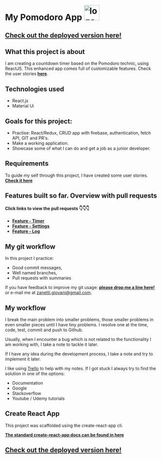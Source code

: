 
# My Pomodoro App <img src="https://github.com/giovanizanetti/MY-POMODORO/blob/main/public/logo-icon.svg" alt="logo" width="50"/>



## [Check out the deployed version here!](https://my-pomodoro-timer.netlify.app/)


## What this project is about

I am creating a countdown timer based on the Pomodoro technic, using ReactJS. This enhanced app comes full of 
customizable features. Check the user stories **[here](./userStories.md)**. 


## Technologies used
- React.js
- Material Ui

## Goals for this project:

- Practise: React/Redux, CRUD app with firebase, authentication, fetch API, GIT and PR's.
- Make a working application. 
- Showcase some of what I can do and get a job as a junior developer.


## Requirements

To guide my self through this project, I have created some user stories. **[Check it here](./userStories.md)**


## Features built so far. Overview with pull requests

#### Click links to view the pull requests 👇👇👇

- **[Feature - Timer](https://github.com/giovanizanetti/MY-POMODORO/pull/2)**
- **[Feature - Settings](https://github.com/giovanizanetti/MY-POMODORO/pull/3)**
- **[Feature - Log ](https://github.com/giovanizanetti/MY-POMODORO/pull/4)**

## My git workflow

In this project I practice:

- Good commit messages,
- Well named branches,
- Pull requests with summaries

If you have feedback to improve my git usage: **[please drop me a line here!](https://www.linkedin.com/in/giovani-zanetti-ab664a24/)** or e-mail me at zanetti.giovani@gmail.com.


## My workflow

I break the main problem into smaller problems, those smaller problems in even smaller pieces until I have tiny problems. I resolve one at the time, code, test, commit and push to Github.

Usually, when I encounter a bug which is not related to the functionality I am working with, I take a note to tackle it later.

If I have any idea during the development process, I take a note and try to implement it later.

I like using [Trello](https://trello.com/b/KiV34P0Y/my-pomodoro) to help with my notes. 
If I got stuck I always try to find the solution in one of the options:
  - Documentation
  - Google
  - Stackoverflow
  - Youtube / Udemy tutorials


## Create React App

This project was scaffolded using the create-react-app cli.

**[The standard create-react-app docs can be found in here](./REACT-README.md)**


## [Check out the deployed version here!](https://my-pomodoro-timer.netlify.app/)



